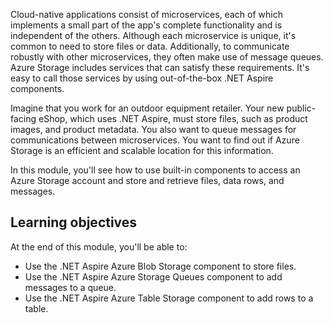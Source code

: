 Cloud-native applications consist of microservices, each of which implements a small part of the app's complete functionality and is independent of the others. Although each microservice is unique, it's common to need to store files or data. Additionally, to communicate robustly with other microservices, they often make use of message queues. Azure Storage includes services that can satisfy these requirements. It's easy to call those services by using out-of-the-box .NET Aspire components.

Imagine that you work for an outdoor equipment retailer. Your new public-facing eShop, which uses .NET Aspire, must store files, such as product images, and product metadata. You also want to queue messages for communications between microservices. You want to find out if Azure Storage is an efficient and scalable location for this information.

In this module, you'll see how to use built-in components to access an Azure Storage account and store and retrieve files, data rows, and messages.

## Learning objectives

At the end of this module, you'll be able to:

- Use the .NET Aspire Azure Blob Storage component to store files.
- Use the .NET Aspire Azure Storage Queues component to add messages to a queue.
- Use the .NET Aspire Azure Table Storage component to add rows to a table.
